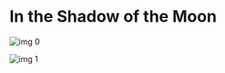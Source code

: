 # In the Shadow of the Moon

![img 0](https://i.imgur.com/VGK34cu.jpg)

![img 1](https://i.imgur.com/sYwTTww.png)

